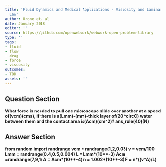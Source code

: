 ```yaml
---
title: 'Fluid Dynamics and Medical Applications - Viscosity and Laminar Flow: Poiseuilles
  Law'
author: Urone et. al
date: January 2018
editor: ''
source: https://github.com/openwebwork/webwork-open-problem-library
type: ''
tags:
- fluid
- flow
- drag
- force
- viscosity
outcomes:
- TBD
assets: ''
---
```


## Question Section 

<b>
What force is needed to pull one microscope slide over another at a speed of(vcm)(cms), if there is a(Lmm)-(mm)-thick layer of(20 ^circC) water between them and the contact area is(Acm)(cm^2)?
ans_rule(40)(N)


## Answer Section

from random import randrange
vcm = randrange(1,2,0.03)
v = vcm/100
Lmm = randrange(0.4,0.5,0.004)
L = Lmm*(10**-3)
Acm =randrange(7,9,1)
A = Acm*(10**-4)
n = 1.002*(10**-3)
F = n*((v*A)/L)